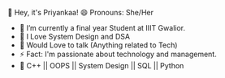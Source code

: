 👋 Hey, it's Priyankaa! 😄 Pronouns: She/Her
- 🔭 I’m currently a final year Student at IIIT Gwalior.
- 👯 I Love System Design and DSA 
- 💬 Would Love to talk (Anything related to Tech) 
- ⚡ Fact: I'm passionate about technology and management.
- 🌟 C++ || OOPS || System Design || SQL || Python
  


<!---
p21211/p21211 is a ✨ special ✨ repository because its `README.md` (this file) appears on your GitHub profile.
You can click the Preview link to take a look at your changes.
--->
